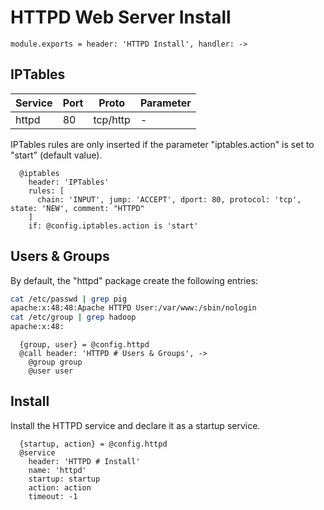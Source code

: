 
# HTTPD Web Server Install

    module.exports = header: 'HTTPD Install', handler: ->

## IPTables

| Service    | Port | Proto    | Parameter       |
|------------|------|----------|-----------------|
| httpd      | 80   | tcp/http | -               |

IPTables rules are only inserted if the parameter "iptables.action" is set to 
"start" (default value).

      @iptables
        header: 'IPTables'
        rules: [
          chain: 'INPUT', jump: 'ACCEPT', dport: 80, protocol: 'tcp', state: 'NEW', comment: "HTTPD"
        ]
        if: @config.iptables.action is 'start'

## Users & Groups

By default, the "httpd" package create the following entries:

```bash
cat /etc/passwd | grep pig
apache:x:48:48:Apache HTTPD User:/var/www:/sbin/nologin
cat /etc/group | grep hadoop
apache:x:48:
```

      {group, user} = @config.httpd
      @call header: 'HTTPD # Users & Groups', ->
        @group group
        @user user

## Install

Install the HTTPD service and declare it as a startup service.

      {startup, action} = @config.httpd
      @service
        header: 'HTTPD # Install'
        name: 'httpd'
        startup: startup
        action: action
        timeout: -1
